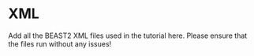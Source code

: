 # XML
Add all the BEAST2 XML files used in the tutorial here. Please ensure that the files run without any issues!
